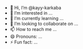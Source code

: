 - 👋 Hi, I’m @kayy-karkaba
- 👀 I’m interested in ...
- 🌱 I’m currently learning ...
- 💞️ I’m looking to collaborate on ...
- 📫 How to reach me ...
- 😄 Pronouns: ...
- ⚡ Fun fact: ...

<!---
kayy-karkaba/kayy-karkaba is a ✨ special ✨ repository because its `README.md` (this file) appears on your GitHub profile.
You can click the Preview link to take a look at your changes.
--->
